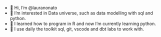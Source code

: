 - 👋 Hi, I’m @lauranonato
- 👀 I’m interested in Data universe, such as data modelling with sql and python.
- 🌱 I learned how to program in R and now I’m currently learning python.
- 💞️ I use daily the toolkit sql, git, vscode and dbt labs to work with. 

<!---
lauranonato/lauranonato is a ✨ special ✨ repository because its `README.md` (this file) appears on your GitHub profile.
You can click the Preview link to take a look at your changes.
--->
